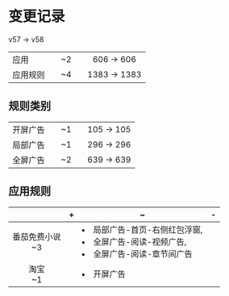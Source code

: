 # 变更记录

v57 -> v58

||||||
|-|:-:|:-:|:-:|:-:|
|应用||~2||606 -> 606|
|应用规则||~4||1383 -> 1383|

## 规则类别

||||||
|-|:-:|:-:|:-:|:-:|
|开屏广告||~1||105 -> 105|
|局部广告||~1||296 -> 296|
|全屏广告||~2||639 -> 639|

## 应用规则

||+|~|-|
|:-:|-|-|-|
|番茄免费小说<br>~3||<li>局部广告-首页-右侧红包浮窗,<li>全屏广告-阅读-视频广告,<li>全屏广告-阅读-章节间广告||
|淘宝<br>~1||<li>开屏广告||
